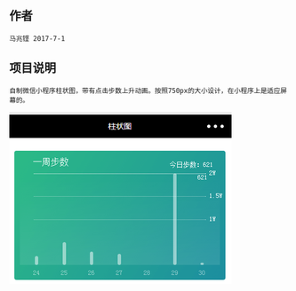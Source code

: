 ## 作者
	马兆铿 2017-7-1
## 项目说明
	自制微信小程序柱状图，带有点击步数上升动画。按照750px的大小设计，在小程序上是适应屏幕的。
	
![图示](./example.png)
